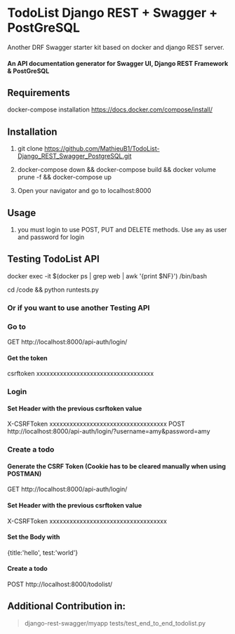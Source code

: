 # TodoList Django REST + Swagger + PostGreSQL

Another DRF Swagger starter kit based on docker and django REST server.

#### An API documentation generator for Swagger UI, Django REST Framework & PostGreSQL

## Requirements
docker-compose installation https://docs.docker.com/compose/install/

## Installation

1. git clone https://github.com/MathieuB1/TodoList-Django_REST_Swagger_PostgreSQL.git

2. docker-compose down && docker-compose build && docker volume prune -f && docker-compose up

3. Open your navigator and go to localhost:8000

## Usage

1. you must login to use POST, PUT and DELETE methods.
Use `amy` as user and password for login


## Testing TodoList API

docker exec -it $(docker ps | grep web | awk '{print $NF}') /bin/bash

cd /code && python runtests.py

### Or if you want to use another Testing API

### Go to 
GET http://localhost:8000/api-auth/login/
#### Get the token
csrftoken xxxxxxxxxxxxxxxxxxxxxxxxxxxxxxxxxxx

### Login
#### Set Header with the previous csrftoken value
X-CSRFToken xxxxxxxxxxxxxxxxxxxxxxxxxxxxxxxxxxx
POST http://localhost:8000/api-auth/login/?username=amy&password=amy


### Create a todo

#### Generate the CSRF Token (Cookie has to be cleared manually when using POSTMAN)
GET http://localhost:8000/api-auth/login/
#### Set Header with the previous csrftoken value
X-CSRFToken xxxxxxxxxxxxxxxxxxxxxxxxxxxxxxxxxxx
#### Set the Body with 
{title:'hello', test:'world'}
#### Create a todo
POST http://localhost:8000/todolist/



## Additional Contribution in:
> django-rest-swagger/myapp
> tests/test_end_to_end_todolist.py
